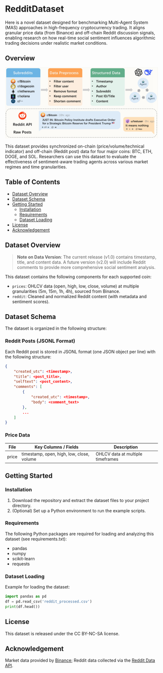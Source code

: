 # RedditDataset

Here is a novel dataset designed for benchmarking Multi-Agent System (MAS) approaches in high-frequency cryptocurrency trading. It aligns granular price data (from Binance) and off-chain Reddit discussion signals, enabling research on how real-time social sentiment influences algorithmic trading decisions under realistic market conditions.

## Overview

![Framework Overview](framework.png)


This dataset provides synchronized on-chain (price/volume/technical indicator) and off-chain (Reddit post) data for four major coins: BTC, ETH, DOGE, and SOL. Researchers can use this dataset to evaluate the effectiveness of sentiment-aware trading agents across various market regimes and time granularities.

## Table of Contents

- [Dataset Overview](#dataset-overview)
- [Dataset Schema](#dataset-schema)
- [Getting Started](#getting-started)
  - [Installation](#installation)
  - [Requirements](#requirements)
  - [Dataset Loading](#dataset-loading)
- [License](#license)
- [Acknowledgement](#acknowledgement)

## Dataset Overview

> **Note on Data Version**: The current release (v1.0) contains timestamp, title, and content data. A future version (v2.0) will include Reddit comments to provide more comprehensive social sentiment analysis.

This dataset contains the following components for each supported coin:

- `prices`: OHLCV data (open, high, low, close, volume) at multiple granularities (5m, 15m, 1h, 4h), sourced from Binance.
- `reddit`: Cleaned and normalized Reddit content (with metadata and sentiment scores).

## Dataset Schema

The dataset is organized in the following structure:

### Reddit Posts (JSONL Format)
Each Reddit post is stored in JSONL format (one JSON object per line) with the following structure:
```json
{
    "created_utc": <timestamp>,
    "title": <post_title>,
    "selftext": <post_content>,
    "comments": [
        {
            "created_utc": <timestamp>,
            "body": <comment_text>
        },
        ...
    ]
}
```

### Price Data
| File | Key Columns / Fields | Description |
|------|---------------------|-------------|
| price | timestamp, open, high, low, close, volume | OHLCV data at multiple timeframes |

## Getting Started

### Installation

1. Download the repository and extract the dataset files to your project directory.
2. (Optional) Set up a Python environment to run the example scripts.

### Requirements

The following Python packages are required for loading and analyzing this dataset (see requirements.txt):

- pandas
- numpy
- scikit-learn
- requests

### Dataset Loading

Example for loading the dataset:

```python
import pandas as pd
df = pd.read_csv('reddit_processed.csv')
print(df.head())
```

## License

This dataset is released under the CC BY-NC-SA license.

## Acknowledgement

Market data provided by [Binance](https://data.binance.vision/?prefix=data/spot/monthly/klines/); Reddit data collected via the [Reddit Data API](https://www.reddit.com/dev/api).

